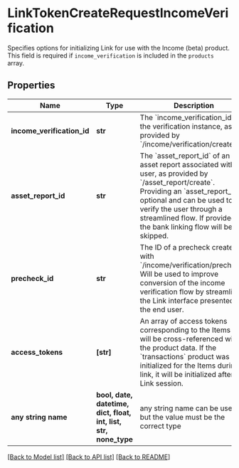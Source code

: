 # LinkTokenCreateRequestIncomeVerification

Specifies options for initializing Link for use with the Income (beta) product. This field is required if `income_verification` is included in the `products` array.

## Properties
Name | Type | Description | Notes
------------ | ------------- | ------------- | -------------
**income_verification_id** | **str** | The &#x60;income_verification_id&#x60; of the verification instance, as provided by &#x60;/income/verification/create&#x60;. | [optional] 
**asset_report_id** | **str** | The &#x60;asset_report_id&#x60; of an asset report associated with the user, as provided by &#x60;/asset_report/create&#x60;. Providing an &#x60;asset_report_id&#x60; is optional and can be used to verify the user through a streamlined flow. If provided, the bank linking flow will be skipped. | [optional] 
**precheck_id** | **str** | The ID of a precheck created with &#x60;/income/verification/precheck&#x60;. Will be used to improve conversion of the income verification flow by streamlining the Link interface presented to the end user. | [optional] 
**access_tokens** | **[str]** | An array of access tokens corresponding to the Items that will be cross-referenced with the product data. If the &#x60;transactions&#x60; product was not initialized for the Items during link, it will be initialized after this Link session. | [optional] 
**any string name** | **bool, date, datetime, dict, float, int, list, str, none_type** | any string name can be used but the value must be the correct type | [optional]

[[Back to Model list]](../README.md#documentation-for-models) [[Back to API list]](../README.md#documentation-for-api-endpoints) [[Back to README]](../README.md)



